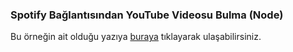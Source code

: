 ### Spotify Bağlantısından YouTube Videosu Bulma (Node)

Bu örneğin ait olduğu yazıya [buraya](https://eggsy.xyz/blog/gonderi/spotify-baglantisindan-youtube-videosu-bulma) tıklayarak ulaşabilirsiniz.
